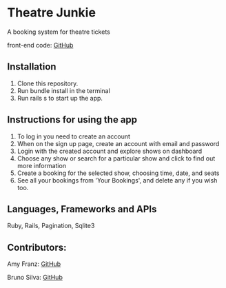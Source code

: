 # Theatre Junkie

A booking system for theatre tickets

front-end code: [GitHub](https://github.com/Brunosil97/Theatre-Junkie)

## Installation

1. Clone this repository.
2. Run bundle install in the terminal
3. Run rails s to start up the app.

## Instructions for using the app

1. To log in you need to create an account
2. When on the sign up page, create an account with email and password
3. Login with the created account and explore shows on dashboard
4. Choose any show or search for a particular show and click to find out more information
5. Create a booking for the selected show, choosing time, date, and seats
6. See all your bookings from 'Your Bookings', and delete any if you wish too. 

## Languages, Frameworks and APIs

Ruby, Rails, Pagination, Sqlite3

## Contributors:

Amy Franz: [GitHub](https://github.com/amyfranz)

Bruno Silva: [GitHub](https://github.com/Brunosil97)
